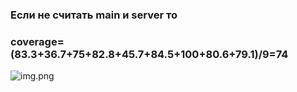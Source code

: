 ### Если не считать main и server то 
### coverage=(83.3+36.7+75+82.8+45.7+84.5+100+80.6+79.1)/9=74
![img.png](img.png)

